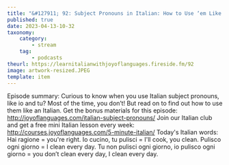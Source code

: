 ```yaml
---
title: "&#127911; 92: Subject Pronouns in Italian: How to Use ‘em Like a Native!"
published: true
date: 2023-04-13-10-32
taxonomy:
    category:
        - stream
    tag:
        - podcasts
theurl: https://learnitalianwithjoyoflanguages.fireside.fm/92
image: artwork-resized.JPEG
template: item
---
```


Episode summary: Curious to know when you use Italian subject pronouns, like io and tu? Most of the time, you don&rsquo;t! But read on to find out how to use them like an Italian. Get the bonus materials for this episode: http://joyoflanguages.com/italian-subject-pronouns/ Join our Italian club and get a free mini Italian lesson every week: http://courses.joyoflanguages.com/5-minute-italian/ Today&#039;s Italian words: Hai ragione = you&#039;re right. Io cucino, tu pulisci = I&#039;ll cook, you clean. Pulisco ogni giorno = I clean every day. Tu non pulisci ogni giorno, io pulisco ogni giorno = you don&rsquo;t clean every day, I clean every day.

